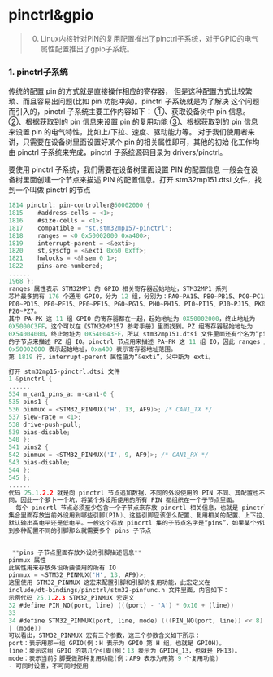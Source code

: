 <!--
 * @Date: 2024-11-22
 * @LastEditors: GoKo-Son626
 * @LastEditTime: 2024-11-27
 * @FilePath: /1-STM32MP157/05-pinctrl-gpio.md
 * @Description: 
-->
# pinctrl&gpio

> 0. Linux内核针对PIN的复用配置推出了pinctrl子系统，对于GPIO的电气属性配置推出了gpio子系统。

### 1. pinctrl子系统
传统的配置 pin 的方式就是直接操作相应的寄存器，
但是这种配置方式比较繁琐、而且容易出问题(比如 pin 功能冲突)。pinctrl 子系统就是为了解决
这个问题而引入的，pinctrl 子系统主要工作内容如下：
①、获取设备树中 pin 信息。
②、根据获取到的 pin 信息来设置 pin 的复用功能
③、根据获取到的 pin 信息来设置 pin 的电气特性，比如上/下拉、速度、驱动能力等。
对于我们使用者来讲，只需要在设备树里面设置好某个 pin 的相关属性即可，其他的初始
化工作均由 pinctrl 子系统来完成，pinctrl 子系统源码目录为 drivers/pinctrl。

要使用 pinctrl 子系统，我们需要在设备树里面设置 PIN 的配置信息
一般会在设备树里面创建一个节点来描述 PIN 的配置信息。打开 stm32mp151.dtsi 文件，找到一个叫做 pinctrl 的节点
```c
1814 pinctrl: pin-controller@50002000 {
1815    #address-cells = <1>;
1816    #size-cells = <1>;
1817    compatible = "st,stm32mp157-pinctrl";
1818    ranges = <0 0x50002000 0xa400>;
1819    interrupt-parent = <&exti>;
1820    st,syscfg = <&exti 0x60 0xff>;
1821    hwlocks = <&hsem 0 1>;
1822    pins-are-numbered;
......
1968 };  
ranges 属性表示 STM32MP1 的 GPIO 相关寄存器起始地址，STM32MP1 系列
芯片最多拥有 176 个通用 GPIO，分为 12 组，分别为：PA0~PA15、PB0~PB15、PC0~PC15、
PD0~PD15、PE0~PE15、PF0~PF15、PG0~PG15、PH0~PH15、PI0~PI15、PJ0~PJ15、PK0~PK7、
PZ0~PZ7。
其中 PA~PK 这 11 组 GPIO 的寄存器都在一起，起始地址为 0X50002000，终止地址为
0X5000C3FF。这个可以在《STM32MP157 参考手册》里面找到。PZ 组寄存器起始地址为
0X54004000，终止地址为 0X540043FF，所以 stm32mp151.dtsi 文件里面还有个名为“pinctrl_z”
的子节点来描述 PZ 组 IO。pinctrl 节点用来描述 PA~PK 这 11 组 IO，因此 ranges 属性中的
0x50002000 表示起始地址，0xa400 表示寄存器地址范围。
第 1819 行，interrupt-parent 属性值为“&exti”，父中断为 exti。

打开 stm32mp15-pinctrl.dtsi 文件
1 &pinctrl {
......
534 m_can1_pins_a: m-can1-0 {
535 pins1 {
536 pinmux = <STM32_PINMUX('H', 13, AF9)>; /* CAN1_TX */
537 slew-rate = <1>;
538 drive-push-pull;
539 bias-disable;
540 };
541 pins2 {
542 pinmux = <STM32_PINMUX('I', 9, AF9)>; /* CAN1_RX */
543 bias-disable;
544 };
545 };
......
代码 25.1.2.2 就是向 pinctrl 节点追加数据，不同的外设使用的 PIN 不同、其配置也不
同，因此一个萝卜一个坑，将某个外设所使用的所有 PIN 都组织在一个子节点里面。
- 每个 pincrtl 节点必须至少包含一个子节点来存放 pincrtl 相关信息，也就是 pinctrl 集，这个
集合里面存放当前外设用到哪些引脚(PIN)、这些引脚应该怎么配置、复用相关的配置、上下拉、
默认输出高电平还是低电平。一般这个存放 pincrtl 集的子节点名字是“pins”，如果某个外设用
到多种配置不同的引脚那么就需要多个 pins 子节点


 **pins 子节点里面存放外设的引脚描述信息**
pinmux 属性
此属性用来存放外设所要使用的所有 IO
pinmux = <STM32_PINMUX('H', 13, AF9)>;
这里使用 STM32_PINMUX 这宏来配置引脚和引脚的复用功能，此宏定义在
include/dt-bindings/pinctrl/stm32-pinfunc.h 文件里面，内容如下：
示例代码 25.1.2.3 STM32_PINMUX 宏定义
32 #define PIN_NO(port, line) (((port) - 'A') * 0x10 + (line))
33
34 #define STM32_PINMUX(port, line, mode) (((PIN_NO(port, line)) << 8)
| (mode))
可以看出，STM32_PINMUX 宏有三个参数，这三个参数含义如下所示：
port：表示用那一组 GPIO(例：H 表示为 GPIO 第 H 组，也就是 GPIOH)。
line：表示这组 GPIO 的第几个引脚(例：13 表示为 GPIOH_13，也就是 PH13)。
mode：表示当前引脚要做那种复用功能(例：AF9 表示为用第 9 个复用功能)
- 可同时设置，不可同时使用






































